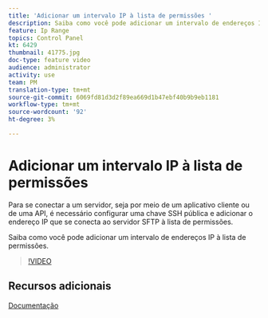 ```yaml
---
title: 'Adicionar um intervalo IP à lista de permissões '
description: Saiba como você pode adicionar um intervalo de endereços IP à lista de permissões.
feature: Ip Range
topics: Control Panel
kt: 6429
thumbnail: 41775.jpg
doc-type: feature video
audience: administrator
activity: use
team: PM
translation-type: tm+mt
source-git-commit: 6069fd81d3d2f89ea669d1b47ebf40b9b9eb1181
workflow-type: tm+mt
source-wordcount: '92'
ht-degree: 3%

---
```



# Adicionar um intervalo IP à lista de permissões

Para se conectar a um servidor, seja por meio de um aplicativo cliente ou de uma API, é necessário configurar uma chave SSH pública e adicionar o endereço IP que se conecta ao servidor SFTP à lista de permissões.

Saiba como você pode adicionar um intervalo de endereços IP à lista de permissões.

>[!VIDEO](https://video.tv.adobe.com/v/41775?quality=12)

## Recursos adicionais

[Documentação](https://docs.adobe.com/content/help/en/control-panel/using/sftp-management/ip-range-allow-listing.html)
